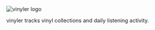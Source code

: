 ![vinyler logo](https://user-images.githubusercontent.com/9703180/142715223-c5350f0e-ad76-4ae6-8468-309742860bdd.png)

vinyler tracks vinyl collections and daily listening activity.
